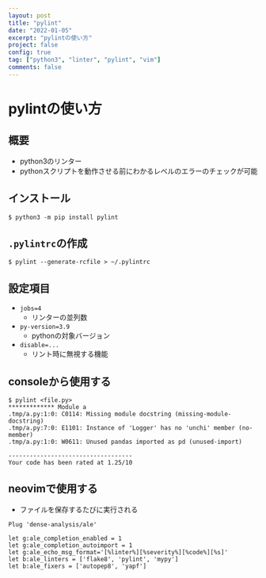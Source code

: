 ```yaml
---
layout: post
title: "pylint"
date: "2022-01-05"
excerpt: "pylintの使い方"
project: false
config: true
tag: ["python3", "linter", "pylint", "vim"]
comments: false
---
```


# pylintの使い方

## 概要
 - python3のリンター
 - pythonスクリプトを動作させる前にわかるレベルのエラーのチェックが可能

## インストール

```console
$ python3 -m pip install pylint
```

## `.pylintrc`の作成

```console
$ pylint --generate-rcfile > ~/.pylintrc
```

## 設定項目
 - `jobs=4`
   - リンターの並列数
 - `py-version=3.9`
   - pythonの対象バージョン
 - `disable=...`
   - リント時に無視する機能

## consoleから使用する

```console
$ pylint <file.py>
************* Module a
.tmp/a.py:1:0: C0114: Missing module docstring (missing-module-docstring)
.tmp/a.py:7:0: E1101: Instance of 'Logger' has no 'unchi' member (no-member)
.tmp/a.py:1:0: W0611: Unused pandas imported as pd (unused-import)

-----------------------------------
Your code has been rated at 1.25/10
```

## neovimで使用する
 - ファイルを保存するたびに実行される

```vimscript
Plug 'dense-analysis/ale'
```

```vimscript
let g:ale_completion_enabled = 1
let g:ale_completion_autoimport = 1
let g:ale_echo_msg_format='[%linter%][%severity%][%code%][%s]'
let b:ale_linters = ['flake8', 'pylint', 'mypy']
let b:ale_fixers = ['autopep8', 'yapf']
```

